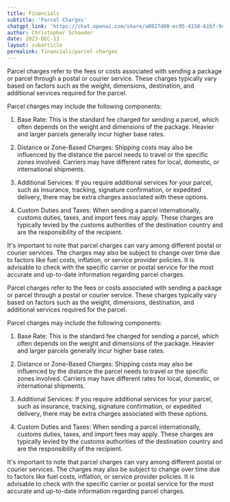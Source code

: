 ```yaml
---
title: Financials
subtitle: 'Parcel Charges'
chatgpt_link: 'https://chat.openai.com/share/a0827d00-ec95-4158-b1bf-943c7bd047de'
author: Christopher Schoeder
date: 2023-DEC-13
layout: subarticle
permalink: financials/parcel-charges
---
```


Parcel charges refer to the fees or costs associated with sending a package or parcel through a postal or courier service. These charges typically vary based on factors such as the weight, dimensions, destination, and additional services required for the parcel.

Parcel charges may include the following components:

1. Base Rate: This is the standard fee charged for sending a parcel, which often depends on the weight and dimensions of the package. Heavier and larger parcels generally incur higher base rates.

2. Distance or Zone-Based Charges: Shipping costs may also be influenced by the distance the parcel needs to travel or the specific zones involved. Carriers may have different rates for local, domestic, or international shipments.

3. Additional Services: If you require additional services for your parcel, such as insurance, tracking, signature confirmation, or expedited delivery, there may be extra charges associated with these options.

4. Custom Duties and Taxes: When sending a parcel internationally, customs duties, taxes, and import fees may apply. These charges are typically levied by the customs authorities of the destination country and are the responsibility of the recipient.

It's important to note that parcel charges can vary among different postal or courier services. The charges may also be subject to change over time due to factors like fuel costs, inflation, or service provider policies. It is advisable to check with the specific carrier or postal service for the most accurate and up-to-date information regarding parcel charges.

Parcel charges refer to the fees or costs associated with sending a package or parcel through a postal or courier service. These charges typically vary based on factors such as the weight, dimensions, destination, and additional services required for the parcel.

Parcel charges may include the following components:

1. Base Rate: This is the standard fee charged for sending a parcel, which often depends on the weight and dimensions of the package. Heavier and larger parcels generally incur higher base rates.

2. Distance or Zone-Based Charges: Shipping costs may also be influenced by the distance the parcel needs to travel or the specific zones involved. Carriers may have different rates for local, domestic, or international shipments.

3. Additional Services: If you require additional services for your parcel, such as insurance, tracking, signature confirmation, or expedited delivery, there may be extra charges associated with these options.

4. Custom Duties and Taxes: When sending a parcel internationally, customs duties, taxes, and import fees may apply. These charges are typically levied by the customs authorities of the destination country and are the responsibility of the recipient.

It's important to note that parcel charges can vary among different postal or courier services. The charges may also be subject to change over time due to factors like fuel costs, inflation, or service provider policies. It is advisable to check with the specific carrier or postal service for the most accurate and up-to-date information regarding parcel charges.
